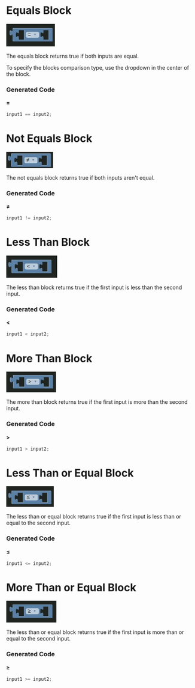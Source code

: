 # Equals Block

![Equals Block](../../images/equals.jpg)

The equals block returns true if both inputs are equal.

To specify the blocks comparison type, use the dropdown in the center of the block.

### Generated Code

**=**

```js
input1 == input2;
```

# Not Equals Block

![Not Equals Block](../../images/notequal.jpg)

The not equals block returns true if both inputs aren't equal.

### Generated Code

**≠**

```js
input1 != input2;
```

# Less Than Block

![Less Than Block](../../images/lessthan.jpg)

The less than block returns true if the first input is less than the second input.

### Generated Code

**<**

```js
input1 < input2;
```

# More Than Block

![More Than Block](../../images/morethan.jpg)

The more than block returns true if the first input is more than the second input.

### Generated Code

**>**

```js
input1 > input2;
```

# Less Than or Equal Block

![Less Than or Equal Block](../../images/lessequal.jpg)

The less than or equal block returns true if the first input is less than or equal to the second input.

### Generated Code

**≤**

```js
input1 <= input2;
```


# More Than or Equal Block

![More Than or Equal Block](../../images/moreequal.jpg)

The less than or equal block returns true if the first input is more than or equal to the second input.

### Generated Code

**≥**

```js
input1 >= input2;
```
